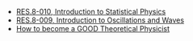 * [RES.8-010,  Introduction to Statistical Physics ](https://ocw.mit.edu/courses/res-8-010-introduction-to-statistical-physics-summer-2018/)
* [RES.8-009,  Introduction to Oscillations and Waves ](https://ocw.mit.edu/courses/res-8-009-introduction-to-oscillations-and-waves-summer-2017/)
* [How to become a GOOD Theoretical Physicist](https://www.goodtheorist.science/classmech.html)
